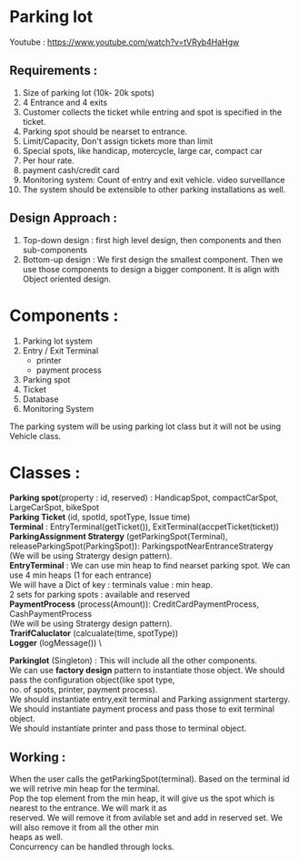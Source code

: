# Parking lot

Youtube : https://www.youtube.com/watch?v=tVRyb4HaHgw

## Requirements : 
1. Size of parking lot (10k- 20k spots)
2. 4 Entrance and 4 exits
3. Customer collects the ticket while entring and spot is specified in the ticket.
4. Parking spot should be nearset to entrance.
5. Limit/Capacity, Don't assign tickets more than limit
6. Special spots, like handicap, motercycle, large car, compact car 
7. Per hour rate.
8. payment cash/credit card
9. Monitoring system: Count of entry and exit vehicle. video surveillance
10. The system should be extensible to other parking installations as well.

## Design Approach : 
1. Top-down design : first high level design, then components and then sub-components
2. Bottom-up design : We first design the smallest component. Then we use those components to design a bigger component.
   It is align with Object oriented design.

# Components :
1. Parking lot system
2. Entry / Exit Terminal
    - printer
    - payment process
3. Parking spot
4. Ticket
5. Database
6. Monitoring System

The parking system will be using parking lot class but it will not be using Vehicle class. 

# Classes : 
**Parking spot**(property : id, reserved) : HandicapSpot, compactCarSpot, LargeCarSpot, bikeSpot \
**Parking Ticket** (id, spotId, spotType, Issue time) \
**Terminal** : EntryTerminal(getTicket()), ExitTerminal(accpetTicket(ticket)) \
**ParkingAssignment Stratergy** (getParkingSpot(Terminal), releaseParkingSpot(ParkingSpot)): ParkingspotNearEntranceStratergy \
(We will be using Stratergy design pattern).\
**EntryTerminal** : We can use min heap to find nearset parking spot. We can use 4 min heaps (1 for each entrance) \
We will have a Dict of key : terminals value : min heap.\
2 sets for parking spots : available and reserved \
**PaymentProcess** (process(Amount)): CreditCardPaymentProcess, CashPaymentProcess \
(We will be using Stratergy design pattern). \
**TrarifCaluclator** (calcualate(time, spotType)) \
**Logger** (logMessage()) \

**Parkinglot** (Singleton) : This will include all the other components. \
We can use **factory design** pattern to instantiate those object. We should pass the configuration object(like spot type, \
no. of spots, printer, payment process). \
We should instantiate entry,exit terminal and Parking assignment startergy. \
We should instantiate payment process and pass those to exit terminal object. \
We should instantiate printer and pass those to terminal object.

## Working : 
When the user calls the getParkingSpot(terminal). Based on the terminal id we will retrive min heap for the terminal. \
Pop the top element from the min heap, it will give us the spot which is nearest to the entrance. We will mark it as \
reserved. We will remove it from avilable set and add in reserved set. We will also remove it from all the other min \
heaps as well. \
Concurrency can be handled through locks. 
